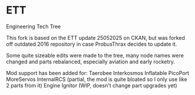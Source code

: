 # ETT
Engineering Tech Tree

This fork is based on the ETT update 25052025 on CKAN, but was forked off outdated 2016 repository in case ProbusThrax decides to update it.

Some quite sizeable edits were made to the tree, many node names were changed and parts rebalanced, especially aviation and early rocketry.

Mod support has been added for: 
Taerobee
Interkosmos
Inflatable PicoPort
MoreServos
InternalRCS (partial, the mod is quite bloated so I only use like 2 parts from it)
Engine Ignitor (WIP, doesn't change part upgrades yet)